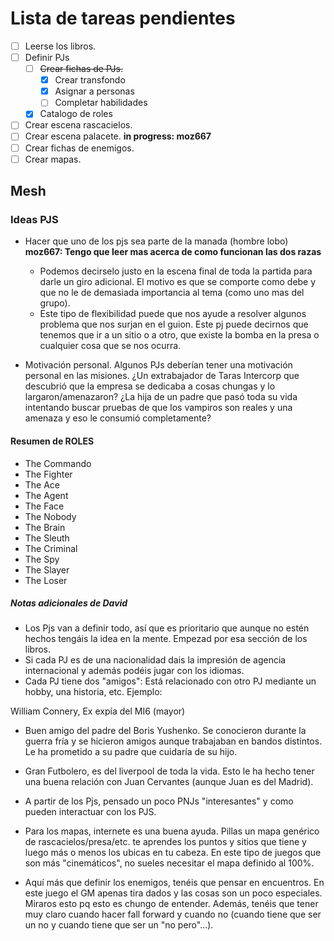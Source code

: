 # Lista de tareas pendientes

- [ ] Leerse los libros.
- [ ] Definir PJs
    - [ ] ~~Crear fichas de PJs.~~
        - [X] Crear transfondo
        - [X] Asignar a personas
        - [ ] Completar habilidades
    - [X] Catalogo de roles
- [ ] Crear escena rascacielos.
- [ ] Crear escena palacete. **in progress: moz667**
- [ ] Crear fichas de enemigos.
- [ ] Crear mapas.

## Mesh

### Ideas PJS
* Hacer que uno de los pjs sea parte de la manada (hombre lobo) **moz667: Tengo que leer mas acerca de como funcionan las dos razas**
    * Podemos decirselo justo en la escena final de toda la partida para darle un giro adicional. El motivo es que se comporte como debe y que no le de demasiada importancia al tema (como uno mas del grupo).
    * Este tipo de flexibilidad puede que nos ayude a resolver algunos problema que nos surjan en el guion. Este pj puede decirnos que tenemos que ir a un sitio o a otro, que existe la bomba en la presa o cualquier cosa que se nos ocurra.

* Motivación personal. Algunos PJs deberían tener una motivación personal en las misiones. ¿Un extrabajador de Taras Intercorp que descubrió que la empresa se
dedicaba a cosas chungas y lo largaron/amenazaron? ¿La hija de un padre que pasó toda su vida intentando buscar pruebas de que los vampiros son reales y una amenaza
y eso le consumió completamente?

#### Resumen de ROLES
* The Commando
* The Fighter
* The Ace
* The Agent
* The Face
* The Nobody
* The Brain
* The Sleuth
* The Criminal
* The Spy
* The Slayer
* The Loser

##### Notas adicionales de David
- Los Pjs van a definir todo, así que es prioritario que aunque no estén hechos tengáis la idea en la mente. Empezad por esa sección de los libros.
- Si cada PJ es de una nacionalidad dais la impresión de agencia internacional y además podéis jugar con los idiomas.
- Cada PJ tiene dos "amigos": Está relacionado con otro PJ mediante un hobby, una historia, etc. Ejemplo:

William Connery, Ex expía del MI6 (mayor)
 - Buen amigo del padre del Boris Yushenko. Se conocieron durante la guerra fría y se hicieron amigos aunque trabajaban en bandos distintos. Le ha prometido a su padre que cuidaría de su hijo.
 - Gran Futbolero, es del liverpool de toda la vida. Esto le ha hecho tener una buena relación con Juan Cervantes (aunque Juan es del Madrid).

- A partir de los Pjs, pensado un poco PNJs "interesantes" y como pueden interactuar con los PJS.
- Para los mapas, internete es una buena ayuda. Pillas un mapa genérico de rascacielos/presa/etc. te aprendes los puntos y sitios que tiene y luego más o menos los ubicas en tu cabeza. En este tipo de juegos que son más "cinemáticos", no sueles necesitar el mapa definido al 100%. 

- Aquí más que definir los enemigos, tenéis que pensar en encuentros. En este juego el GM apenas tira dados y las cosas son un poco especiales. Miraros esto pq esto es chungo de entender. Además, tenéis que tener muy claro cuando hacer fall forward y cuando no (cuando tiene que ser un no y cuando tiene que ser un "no pero"...).
